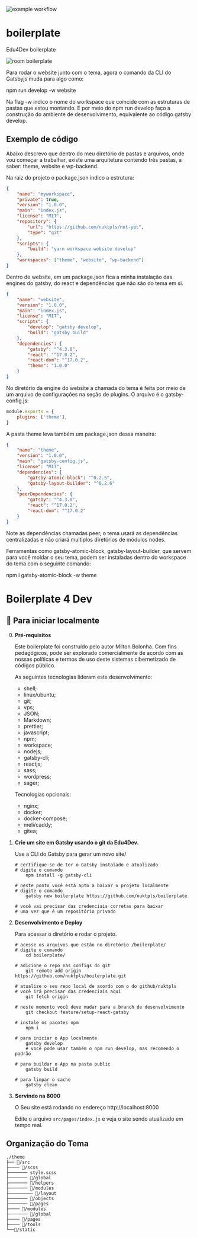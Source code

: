 ![example workflow](https://github.com/nuktpls/boilerplate/actions/workflows/develop.yaml/badge.svg)

# boilerplate

Edu4Dev boilerplate

![room boilerplate](https://i.imgur.com/v6n0GWF.png)

Para rodar o website junto com o tema, agora o comando da CLI do Gatsbyjs muda para algo como:

npm run develop -w website

Na flag -w indico o nome do workspace que coincide com as estruturas de pastas que estou montando.
E por meio do npm run develop faço a construção do ambiente de desenvolvimento, equivalente ao código gatsby develop.

## Exemplo de código

Abaixo descrevo que dentro do meu diretório de pastas e arquivos, onde vou começar a trabalhar, existe uma arquitetura contendo três pastas, a saber:
theme, website e wp-backend.

Na raiz do projeto o package.json indico a estrutura:

```json
{
	"name": "myworkspace",
	"private": true,
	"version": "1.0.0",
	"main": "index.js",
	"license": "MIT",
	"repository": {
		"url": "https://github.com/nuktpls/not-yet",
		"type": "git"
	},
	"scripts": {
		"build": "yarn workspace website develop"
	},
	"workspaces": ["theme", "website", "wp-backend"]
}
```

Dentro de website, em um package.json fica a minha instalação das engines do gatsby, do react e dependências que não são do tema em si.

```json
{
	"name": "website",
	"version": "1.0.0",
	"main": "index.js",
	"license": "MIT",
	"scripts": {
		"develop": "gatsby develop",
		"build": "gatsby build"
	},
	"dependencies": {
		"gatsby": "^4.3.0",
		"react": "^17.0.2",
		"react-dom": "^17.0.2",
		"theme": "1.0.0"
	}
}
```

No diretório da engine do website a chamada do tema é feita por meio de um arquivo de configurações na seção de plugins. O arquivo é o gatsby-config.js:

```js
module.exports = {
	plugins: ['theme'],
}
```

A pasta theme leva também um package.json dessa maneira:

```json
{
	"name": "theme",
	"version": "1.0.0",
	"main": "gatsby-config.js",
	"license": "MIT",
	"dependencies": {
		"gatsby-atomic-block": "^0.2.5",
		"gatsby-layout-builder": "^0.2.6"
	},
	"peerDependencies": {
		"gatsby": "^4.3.0",
		"react": "^17.0.2",
		"react-dom": "^17.0.2"
	}
}
```

Note as dependências chamadas peer, o tema usará as dependências centralizadas e não criará multiplos diretórios de módulos nodes.

Ferramentas como gatsby-atomic-block, gatsby-layout-builder, que servem para você moldar o seu tema, podem ser instaladas dentro do workspace do tema com o seguinte comando:

npm i gatsby-atomic-block -w theme

# Boilerplate 4 Dev

## 🚀 Para iniciar localmente

0.  **Pré-requisitos**

    Este boilerplate foi construído pelo autor Milton Bolonha. Com fins pedagógicos, pode ser explorado comercialmente de acordo com as nossas políticas e termos de uso deste sistemas cibernetizado de códigos público.

    As seguintes tecnologias lideram este desenvolvimento:

    - shell;
    - linux/ubuntu;
    - git;
    - vps;
    - JSON;
    - Markdown;
    - prettier;
    - javascript;
    - npm;
    - workspace;
    - nodejs;
    - gatsby-cli;
    - reactjs;
    - sass;
    - wordpress;
    - sager;

    Tecnologias opcionais:

    - nginx;
    - docker;
    - docker-compose;
    - meli/caddy;
    - gitea;

1.  **Crie um site em Gatsby usando o git da Edu4Dev.**

    Use a CLI do Gatsby para gerar um novo site/

    ```shell
    # certifique-se de ter o Gatsby instalado e atualizado
    # digite o comando
    	npm install -g gatsby-cli

    # neste ponto você está apto a baixar o projeto localmente
    # digite o comando
    	gatsby new boilerplate https://github.com/nuktpls/boilerplate

    # você vai precisar das credenciais corretas para baixar
    # uma vez que é um repositório privado

    ```

2.  **Desenvolvimento e Deploy**

    Para acessar o diretório e rodar o projeto.

    ```shell
    # acesse os arquivos que estão no diretório /boilerplate/
    # digite o comando
        cd boilerplate/

    # adicione o repo nas configs do git
        git remote add origin https://github.com/nuktpls/boilerplate.git

    # atualize o seu repo local de acordo com o do github/nuktpls
    # você irá precisar das credenciais aqui
        git fetch origin

    # neste momento você deve mudar para a branch de desenvolvimento
        git checkout feature/setup-react-gatsby

    # instale os pacotes npm
        npm i

    # para iniciar o App localmente
        gatsby develop
    	# você pode usar também o npm run develop, mas recomendo o padrão

    # para buildar o App na pasta public
        gatsby build

    # para limpar o cache
        gatsby clean
    ```

3.  **Servindo na 8000**

    O Seu site está rodando no endereço http://localhost:8000

    Edite o arquivo `src/pages/index.js` e veja o site sendo atualizado em tempo real.

## Organização do Tema

    ./theme
    ├── 📂/src
    ├──── 📂/scss
    ├─────── style.scss
    ├─────── 📂/global
    ├─────── 📂/helpers
    ├─────── 📂/modules
    ├───────── 📂/layout
    ├─────── 📂/objects
    ├─────── 📂/pages
    ├──── 📂/modules
    ├─────── 📂/global
    ├──── 📂/pages
    ├──── 📂/tools
    └──📂/static
